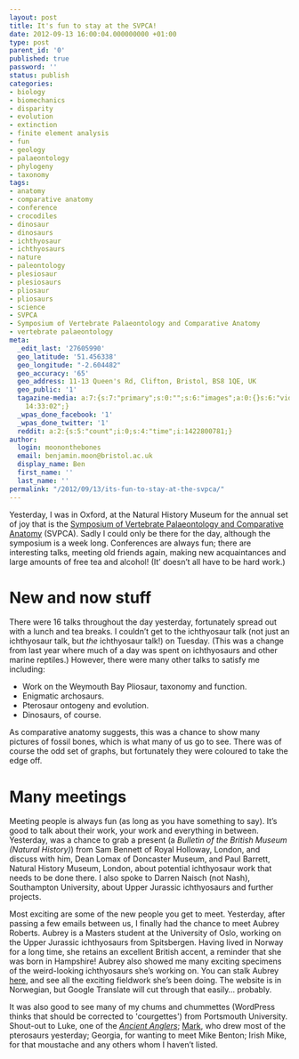 ```yaml
---
layout: post
title: It's fun to stay at the SVPCA!
date: 2012-09-13 16:00:04.000000000 +01:00
type: post
parent_id: '0'
published: true
password: ''
status: publish
categories:
- biology
- biomechanics
- disparity
- evolution
- extinction
- finite element analysis
- fun
- geology
- palaeontology
- phylogeny
- taxonomy
tags:
- anatomy
- comparative anatomy
- conference
- crocodiles
- dinosaur
- dinosaurs
- ichthyosaur
- ichthyosaurs
- nature
- paleontology
- plesiosaur
- plesiosaurs
- pliosaur
- pliosaurs
- science
- SVPCA
- Symposium of Vertebrate Palaeontology and Comparative Anatomy
- vertebrate palaeontology
meta:
  _edit_last: '27605990'
  geo_latitude: '51.456338'
  geo_longitude: "-2.604482"
  geo_accuracy: '65'
  geo_address: 11-13 Queen's Rd, Clifton, Bristol, BS8 1QE, UK
  geo_public: '1'
  tagazine-media: a:7:{s:7:"primary";s:0:"";s:6:"images";a:0:{}s:6:"videos";a:0:{}s:11:"image_count";i:0;s:6:"author";s:8:"27605990";s:7:"blog_id";s:8:"28036284";s:9:"mod_stamp";s:19:"2012-09-13
    14:33:02";}
  _wpas_done_facebook: '1'
  _wpas_done_twitter: '1'
  reddit: a:2:{s:5:"count";i:0;s:4:"time";i:1422800781;}
author:
  login: moononthebones
  email: benjamin.moon@bristol.ac.uk
  display_name: Ben
  first_name: ''
  last_name: ''
permalink: "/2012/09/13/its-fun-to-stay-at-the-svpca/"
---
```

<p>Yesterday, I was in Oxford, at the Natural History Museum for the annual set of joy that is the <a title="SVPCA" href="http://svpca.org" target="_blank">Symposium of Vertebrate Palaeontology and Comparative Anatomy</a> (SVPCA). Sadly I could only be there for the day, although the symposium is a week long. Conferences are always fun; there are interesting talks, meeting old friends again, making new acquaintances and large amounts of free tea and alcohol! (It’ doesn’t all have to be hard work.)</p>
<h1>New and now stuff</h1>
<p>There were 16 talks throughout the day yesterday, fortunately spread out with a lunch and tea breaks. I couldn’t get to the ichthyosaur talk (not just an ichthyosaur talk, but <em>the</em> ichthyosaur talk!) on Tuesday. (This was a change from last year where much of a day was spent on ichthyosaurs and other marine reptiles.) However, there were many other talks to satisfy me including:</p>
<ul>
<li>Work on the Weymouth Bay Pliosaur, taxonomy and function.</li>
<li>Enigmatic archosaurs.</li>
<li>Pterosaur ontogeny and evolution.</li>
<li>Dinosaurs, of course.</li>
</ul>
<p>As comparative anatomy suggests, this was a chance to show many pictures of fossil bones, which is what many of us go to see. There was of course the odd set of graphs, but fortunately they were coloured to take the edge off.</p>
<h1>Many meetings</h1>
<p>Meeting people is always fun (as long as you have something to say). It’s good to talk about their work, your work and everything in between. Yesterday, was a chance to grab a present (a <em>Bulletin of the British Museum  (Natural History)</em>) from Sam Bennett of Royal Holloway, London, and discuss with him, Dean Lomax of Doncaster Museum, and Paul Barrett, Natural History Museum, London, about potential ichthyosaur work that needs to be done there. I also spoke to Darren Naisch (not Nash), Southampton University, about Upper Jurassic ichthyosaurs and further projects.</p>
<p>Most exciting are some of the new people you get to meet. Yesterday, after passing a few emails between us, I finally had the chance to meet Aubrey Roberts. Aubrey is a Masters student at the University of Oslo, working on the Upper Jurassic ichthyosaurs from Spitsbergen. Having lived in Norway for a long time, she retains an excellent British accent, a reminder that she was born in Hampshire! Aubrey also showed me many exciting specimens of the weird-looking ichthyosaurs she’s working on. You can stalk Aubrey <a title="Aubrey Roberts stuff" href="http://www.masterbloggen.no/blog/author/aubrey/" target="_blank">here</a>, and see all the exciting fieldwork she’s been doing. The website is in Norwegian, but Google Translate will cut through that easily… probably.</p>
<p>It was also good to see many of my chums and chummettes (WordPress thinks that should be corrected to 'courgettes') from Portsmouth University. Shout-out to Luke, one of the <a title="Ancient Anglers" href="http://ancientanglers.wordpress.com" target="_blank"><em>Ancient Anglers</em></a>; <a title="Mark Witton homepage" href="http://www.markwitton.com" target="_blank">Mark</a>, who drew most of the pterosaurs yesterday; Georgia, for wanting to meet Mike Benton; Irish Mike, for that moustache and any others whom I haven’t listed.</p>
